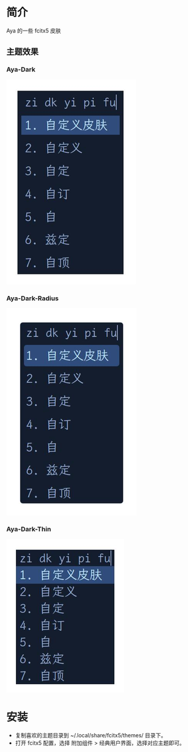 # 简介
Aya 的一些 fcitx5 皮肤

## 主题效果

### Aya-Dark
![](src/default.jpg)

### Aya-Dark-Radius
![](src/radius.jpg)

### Aya-Dark-Thin
![](src/thin.jpg)

# 安装
- 复制喜欢的主题目录到 ~/.local/share/fcitx5/themes/ 目录下。
- 打开 fcitx5 配置，选择 附加组件 > 经典用户界面，选择对应主题即可。